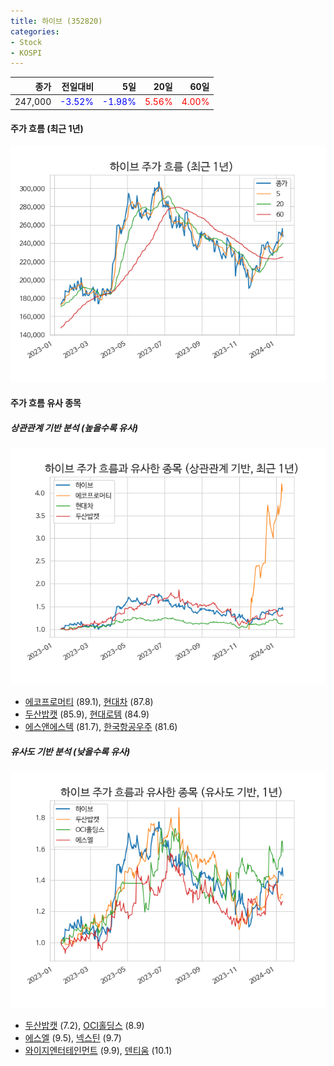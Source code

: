 ```yaml
---
title: 하이브 (352820)
categories:
- Stock
- KOSPI
---
```


|종가|전일대비|5일|20일|60일|
|---:|-------:|--:|---:|---:|
|247,000|<span style="color: blue">-3.52%</span>|<span style="color: blue">-1.98%</span>|<span style="color: red">5.56%</span>|<span style="color: red">4.00%</span>|

<!-- more -->


#### 주가 흐름 (최근 1년)
![352820](/assets/images/stock/352820.png)


#### 주가 흐름 유사 종목


##### 상관관계 기반 분석 (높을수록 유사)
![352820](/assets/images/stock/352820_corr.png)
- [에코프로머티](/450080/) (89.1), [현대차](/005380/) (87.8)
- [두산밥캣](/241560/) (85.9), [현대로템](/064350/) (84.9)
- [에스앤에스텍](/101490/) (81.7), [한국항공우주](/047810/) (81.6)


##### 유사도 기반 분석 (낮을수록 유사)	
![352820](/assets/images/stock/352820_sim.png)
- [두산밥캣](/241560/) (7.2), [OCI홀딩스](/010060/) (8.9)
- [에스엘](/005850/) (9.5), [넥스틴](/348210/) (9.7)
- [와이지엔터테인먼트](/122870/) (9.9), [덴티움](/145720/) (10.1)